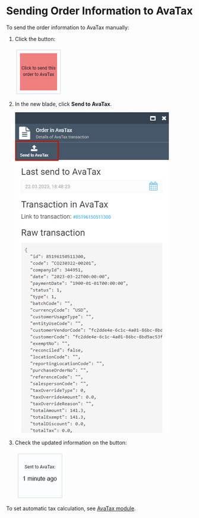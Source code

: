# Sending Order Information to AvaTax

To send the order information to AvaTax manually:

1. Click the button:

    ![General order information](media/send-to-avalara.png)

1. In the new blade, click **Send to AvaTax**. 

    ![General order information](media/send-to-avalara1.png)

1. Check the updated information on the button:

    ![General order information](media/avatax.png)

To set automatic tax calculation, see [AvaTax module](../integrations/avalara/taxes-calculation.md). 
